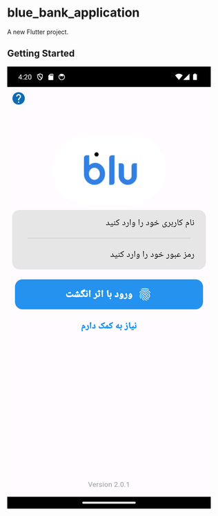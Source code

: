 # blue_bank_application

A new Flutter project.

## Getting Started

<img src="https://raw.githubusercontent.com/mahdiramazani/blue-bank-application/main/assets/images/readme.png" with=200>
